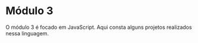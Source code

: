 # Módulo 3

O módulo 3 é focado em JavaScript. Aqui consta alguns projetos realizados nessa linguagem. 
